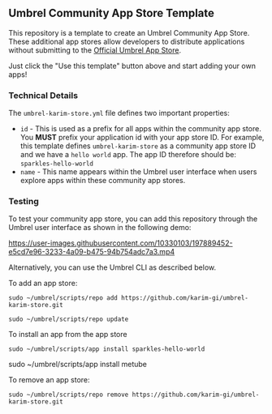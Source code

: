 ## Umbrel Community App Store Template

This repository is a template to create an Umbrel Community App Store. These additional app stores allow developers to distribute applications without submitting to the [Official Umbrel App Store](https://github.com/karim-gi/umbrel-karim-store).

Just click the "Use this template" button above and start adding your own apps!

### Technical Details

The `umbrel-karim-store.yml` file defines two important properties:
- `id` - This is used as a prefix for all apps within the community app store. You **MUST** prefix your application id with your app store ID. For example, this template defines `umbrel-karim-store` as a community app store ID and we have a `hello world` app. The app ID therefore should be: `sparkles-hello-world`
- `name` - This name appears within the Umbrel user interface when users explore apps within these community app stores.


### Testing

To test your community app store, you can add this repository through the Umbrel user interface as shown in the following demo:


https://user-images.githubusercontent.com/10330103/197889452-e5cd7e96-3233-4a09-b475-94b754adc7a3.mp4


Alternatively, you can use the Umbrel CLI as described below.

To add an app store:
```
sudo ~/umbrel/scripts/repo add https://github.com/karim-gi/umbrel-karim-store.git

sudo ~/umbrel/scripts/repo update
```

To install an app from the app store
```
sudo ~/umbrel/scripts/app install sparkles-hello-world
```
sudo ~/umbrel/scripts/app install metube

To remove an app store:
```
sudo ~/umbrel/scripts/repo remove https://github.com/karim-gi/umbrel-karim-store.git
```

